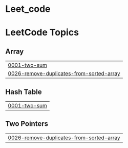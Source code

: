 # Leet_code
<!---LeetCode Topics Start-->
# LeetCode Topics
## Array
|  |
| ------- |
| [0001-two-sum](https://github.com/tanay28gupta/Leet_code/tree/master/0001-two-sum) |
| [0026-remove-duplicates-from-sorted-array](https://github.com/tanay28gupta/Leet_code/tree/master/0026-remove-duplicates-from-sorted-array) |
## Hash Table
|  |
| ------- |
| [0001-two-sum](https://github.com/tanay28gupta/Leet_code/tree/master/0001-two-sum) |
## Two Pointers
|  |
| ------- |
| [0026-remove-duplicates-from-sorted-array](https://github.com/tanay28gupta/Leet_code/tree/master/0026-remove-duplicates-from-sorted-array) |
<!---LeetCode Topics End-->